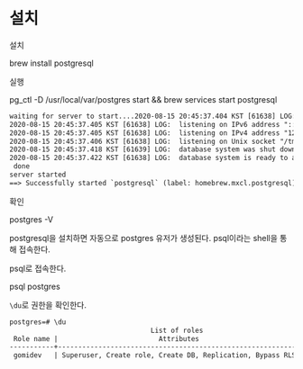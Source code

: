 # 설치

설치

brew install postgresql

실행

pg_ctl -D /usr/local/var/postgres start && brew services start postgresql

```txt
waiting for server to start....2020-08-15 20:45:37.404 KST [61638] LOG:  starting PostgreSQL 12.4 on x86_64-apple-darwin19.5.0, compiled by Apple clang version 11.0.3 (clang-1103.0.32.62), 64-bit
2020-08-15 20:45:37.405 KST [61638] LOG:  listening on IPv6 address "::1", port 5432
2020-08-15 20:45:37.405 KST [61638] LOG:  listening on IPv4 address "127.0.0.1", port 5432
2020-08-15 20:45:37.406 KST [61638] LOG:  listening on Unix socket "/tmp/.s.PGSQL.5432"
2020-08-15 20:45:37.418 KST [61639] LOG:  database system was shut down at 2020-08-15 20:43:31 KST
2020-08-15 20:45:37.422 KST [61638] LOG:  database system is ready to accept connections
 done
server started
==> Successfully started `postgresql` (label: homebrew.mxcl.postgresql)
```

확인

postgres -V

postgresql을 설치하면 자동으로 postgres 유저가 생성된다. psql이라는 shell을 통해 접속한다.

psql로 접속한다.

psql postgres

`\du`로 권한을 확인한다.

```txt
postgres=# \du
                                   List of roles
 Role name |                         Attributes                         | Member of
-----------+------------------------------------------------------------+-----------
 gomidev   | Superuser, Create role, Create DB, Replication, Bypass RLS | {}
```


